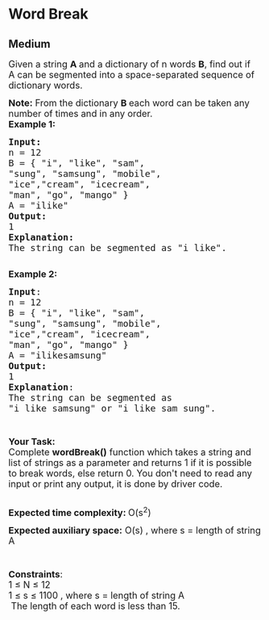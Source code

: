 # Word Break
## Medium 
<div class="problem-statement" style="user-select: auto;">
                <p style="user-select: auto;"></p><p style="user-select: auto;"><span style="font-size: 18px; user-select: auto;">Given a string <strong style="user-select: auto;">A </strong>and a dictionary of n words <strong style="user-select: auto;">B</strong>, find out if A&nbsp;can be segmented into a space-separated sequence of dictionary words.</span></p>

<p style="user-select: auto;"><span style="font-size: 18px; user-select: auto;"><strong style="user-select: auto;">Note:</strong> From the dictionary <strong style="user-select: auto;">B&nbsp;</strong>each word can be taken any number of times and in any order.</span><br style="user-select: auto;">
<span style="font-size: 18px; user-select: auto;"><strong style="user-select: auto;">Example 1:</strong></span></p>

<pre style="user-select: auto;"><span style="font-size: 18px; user-select: auto;"><strong style="user-select: auto;">Input:</strong>
n = 12
B = { "i", "like", "sam",
"sung", "samsung", "mobile",
"ice","cream", "icecream",
"man", "go", "mango" }
A = "ilike"
<strong style="user-select: auto;">Output:
</strong>1
<strong style="user-select: auto;">Explanation:
</strong>The string can be segmented as "i like".
</span></pre>

<p style="user-select: auto;"><br style="user-select: auto;">
<span style="font-size: 18px; user-select: auto;"><strong style="user-select: auto;">Example 2:</strong></span></p>

<pre style="user-select: auto;"><span style="font-size: 18px; user-select: auto;"><strong style="user-select: auto;">Input</strong>:
n = 12
B = { "i", "like", "sam",
"sung", "samsung", "mobile",
"ice","cream", "icecream", 
"man", "go", "mango" }
A = "ilikesamsung"
<strong style="user-select: auto;">Output:
</strong>1
<strong style="user-select: auto;">Explanation</strong>:
The string can be segmented as 
"i like samsung" or "i like sam sung".
</span></pre>

<p style="user-select: auto;">&nbsp;</p>

<p style="user-select: auto;"><span style="font-size: 18px; user-select: auto;"><strong style="user-select: auto;">Your Task:</strong><br style="user-select: auto;">
Complete&nbsp;<strong style="user-select: auto;">wordBreak()</strong>&nbsp;function which takes a string and list of strings as a parameter&nbsp;and returns 1 if it is possible to break words, else return&nbsp;0. You don't need to read any input or print any output, it is done by driver code.</span></p>

<p style="user-select: auto;"><br style="user-select: auto;">
<span style="font-size: 18px; user-select: auto;"><strong style="user-select: auto;">Expected time complexity:&nbsp;</strong>O(s<sup style="user-select: auto;">2</sup>)</span></p>

<p style="user-select: auto;"><span style="font-size: 18px; user-select: auto;"><strong style="user-select: auto;">Expected auxiliary space:</strong>&nbsp;O(s) , where s = length of string A</span></p>

<p style="user-select: auto;">&nbsp;</p>

<p style="user-select: auto;"><span style="font-size: 18px; user-select: auto;"><strong style="user-select: auto;">Constraints</strong>:<br style="user-select: auto;">
1 ≤ N ≤ 12<br style="user-select: auto;">
1 ≤ s ≤ 1100 , where s =&nbsp;length of string A<br style="user-select: auto;">
&nbsp;The length of each word is less than 15.</span></p>
 <p style="user-select: auto;"></p>
            </div>